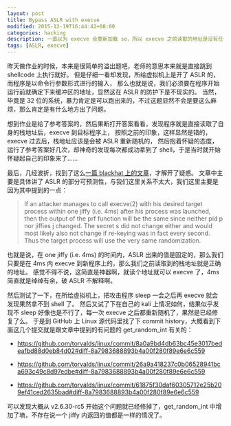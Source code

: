 ```yaml
---
layout: post
title: Bypass ASLR with execve
modified: 2015-12-19T16:44:42+08:00
categories: hacking
description: 一直以为 execve 会重新加载 so，所以 execve 之前读取的地址是没有任何意义的，但是今天却发现事情并不总像想象中那样。
tags: [ASLR, execve]
---
```


昨天做作业的时候，本来是很简单的溢出题吧，老师的意思本来就是直接跳到 shellcode 上执行就好。
但是仔细一看却发现，所给虚拟机上是开了 ASLR 的，而程序是以命令行参数形式进行的输入，
那么也就是说，我们必须要在程序开始运行前就确定下来缓冲区的地址，显然这在 ASLR 的防护下是不现实的。
当然，毕竟是 32 位的系统，暴力肯定是可以跑出来的，不过这题显然不会是要这么麻烦，那么肯定是有什么地方出了问题。

想到作业是给了参考答案的，然后果断打开答案看看，发现程序就是直接读取了自身的栈地址后，execve 到目标程序上，
按照之前的印象，这样显然是错的，execve 过去后，栈地址应该是会被 ASLR 重新随机的，
然后抱着怀疑的态度，运行了参考答案好几次，却神奇的发现每次都成功拿到了 shell，于是当时就开始怀疑起自己的印象来了……

最后，几经波折，找到了这么[一篇 blackhat 上的文章](https://www.blackhat.com/presentations/bh-europe-09/Fritsch/Blackhat-Europe-2009-Fritsch-Bypassing-aslr-whitepaper.pdf)，才解开了疑惑。
文章中主要是具体讲了 ASLR 的部分可预测性，与我们这里关系不太大，我们这里主要是因为其中提到的一点：

> If an attacker manages to call execve(2) with his desired target process within one jiffy (i.e. 4ms) after his process was launched, then the output of the prf function will be the same since neither pid p nor jiffies j changed. The secret s did not change either and would most likely also not change if re-keying was in fact every second. Thus the target process will use the very same randomization.

<p id="read-more-anchor"/>

也就是说，在 one jiffy (i.e. 4ms) 的时间内，ASLR 出来的值是固定的，那么我们只要是在 4ms 内 execve 到新程序上的，那么我们之前读取到的栈地址就是正确的地址。
感觉不得不说，这简直是神器啊，就读个地址就可以 execve 了，4ms 简直就是绰绰有余，破 ASLR 不解释啊。

然后测试了一下，在所给虚拟机上，把攻击程序 sleep 一会之后再 execve 就会发现果然拿不到 shell 了。
然后又试了下在自己的 kali 上情况如何，结果似乎发现不 sleep 好像也是不行了，每一次 execve 之后都重新随机了，果然是已经修复了么。
于是到 GitHub 上 Linux 源代码里找了下 commit history，大概看到下面这几个提交就是跟文章中提到的有问题的 get_random_int 有关的：

* https://github.com/torvalds/linux/commit/8a0a9bd4db63bc45e3017bedeafbd88d0eb84d02#diff-8a7983688893b4a00f280f89e6e6c559

* https://github.com/torvalds/linux/commit/26a9a418237c0b06528941bca693c49c8d97edbe#diff-8a7983688893b4a00f280f89e6e6c559

* https://github.com/torvalds/linux/commit/61875f30daf60305712e25b209ef41ced2635bad#diff-8a7983688893b4a00f280f89e6e6c559

可以发现大概从 v2.6.30-rc5 开始这个问题就已经修掉了，get_random_int 中增加了墒，不存在说一个 jiffy 内返回的值都是一样的情况了。
